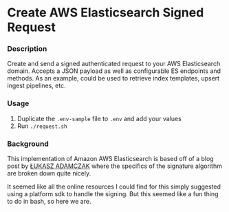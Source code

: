 # Create AWS Elasticsearch Signed Request

### Description
Create and send a signed authenticated request to your AWS Elasticsearch domain. Accepts a JSON payload as well as configurable ES endpoints and methods. As an example, could be used to retrieve index templates, upsert ingest pipelines, etc.

### Usage
1. Duplicate the `.env-sample` file to `.env` and add your values
2. Run `./request.sh`

### Background
This implementation of Amazon AWS Elasticsearch is based off of a blog post by [ŁUKASZ ADAMCZAK](http://czak.pl/2015/09/15/s3-rest-api-with-curl.html) where the specifics of the signature algorithm are broken down quite nicely.

It seemed like all the online resources I could find for this simply suggested using a platform sdk to handle the signing. But this seemed like a fun thing to do in bash, so here we are.
